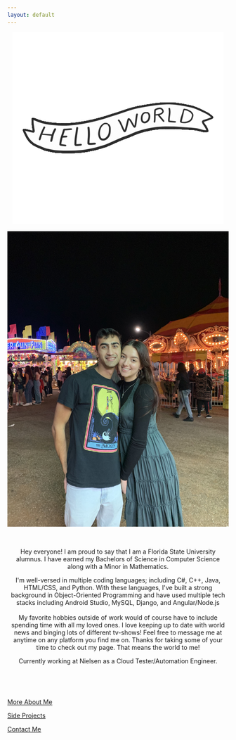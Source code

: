 ```yaml
---
layout: default
---
```

<div class="parentDiv"> 
    <p><center><img src="images/hello.gif"></center></p>
</div> 

<!-- The sidebar
<div class="sidebar">
  <a class="active" href="#home">Home</a>
  <a href="#news">About</a>
  <a href="#contact">Gallery</a>
  <a href="#about">Contact</a>
</div>-->

<!--![Me](images/pfp.jpg)-->
<div class="pfp"> 
    <p><center><img src="assets/images/fair.jpg"></center></p>
</div> 

<p style="text-align: center;">&nbsp;</p>
<p style="text-align: center;">Hey everyone! I am proud to say that I am a Florida State University alumnus. I have earned my Bachelors of Science in Computer Science along with a Minor in Mathematics.</p>
<p style="text-align: center;">I'm well-versed in multiple coding languages; including C#, C++, Java, HTML/CSS, and Python. With these languages, I've built a strong background in Object-Oriented Programming and have used multiple tech stacks including Android Studio, MySQL, Django, and Angular/Node.js<br /><br />My favorite hobbies outside of work would of course have to include spending time with all my loved ones. I love keeping up to date with world news and binging lots of different tv-shows! Feel free to message me at anytime on any platform you find me on. Thanks for taking some of your time to check out my page. That means the world to me!</p>
<p style="text-align: center;"> Currently working at Nielsen as a Cloud Tester/Automation Engineer.</p>
<p style="text-align: center;">&nbsp;</p>
<p style="text-align: center;">&nbsp;</p>


[More About Me](about)

[Side Projects](side)

[Contact Me](contact)
